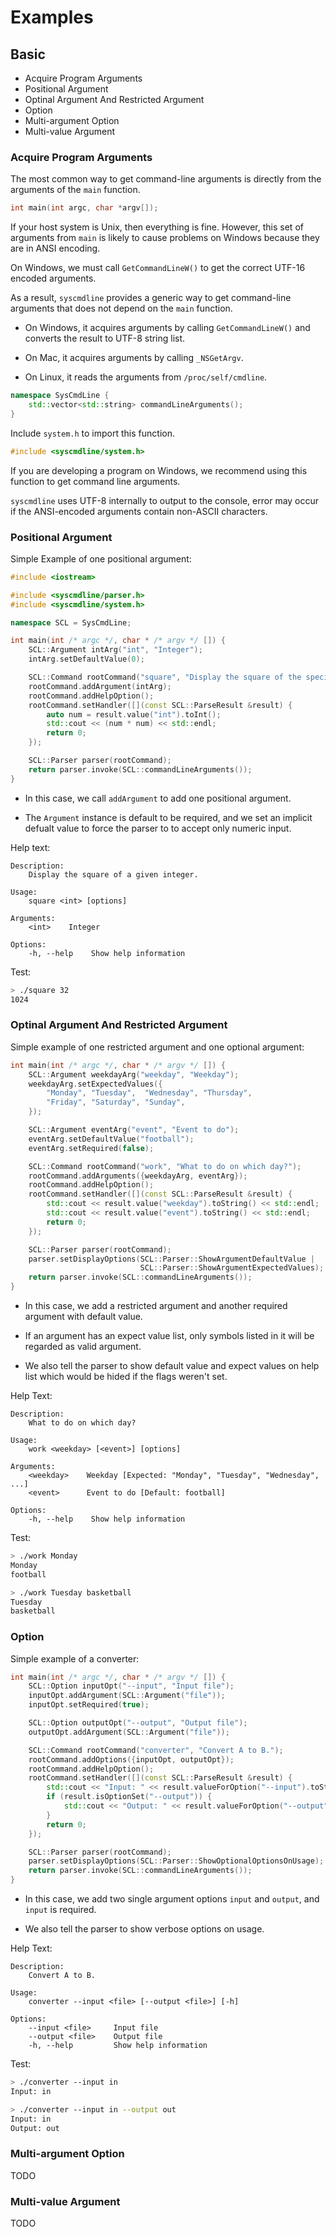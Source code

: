 # Examples

## Basic

+ Acquire Program Arguments
+ Positional Argument
+ Optinal Argument And Restricted Argument
+ Option
+ Multi-argument Option
+ Multi-value Argument

### Acquire Program Arguments

The most common way to get command-line arguments is directly from the arguments of the `main` function.

```c
int main(int argc, char *argv[]);
```
If your host system is Unix, then everything is fine. However, this set of arguments from `main` is likely to cause problems on Windows because they are in ANSI encoding.

On Windows, we must call `GetCommandLineW()` to get the correct UTF-16 encoded arguments.

As a result, `syscmdline` provides a generic way to get command-line arguments that does not depend on the `main` function.

+ On Windows, it acquires arguments by calling `GetCommandLineW()` and converts the result to UTF-8 string list.

+ On Mac, it acquires arguments by calling `_NSGetArgv`.

+ On Linux, it reads the arguments from `/proc/self/cmdline`.

```c++
namespace SysCmdLine {
    std::vector<std::string> commandLineArguments();
}
```
Include `system.h` to import this function.
```c++
#include <syscmdline/system.h>
```

If you are developing a program on Windows, we recommend using this function to get command line arguments.

`syscmdline` uses UTF-8 internally to output to the console, error may occur if the ANSI-encoded arguments contain non-ASCII characters.

### Positional Argument

Simple Example of one positional argument:

```c++
#include <iostream>

#include <syscmdline/parser.h>
#include <syscmdline/system.h>

namespace SCL = SysCmdLine;

int main(int /* argc */, char * /* argv */ []) {
    SCL::Argument intArg("int", "Integer");
    intArg.setDefaultValue(0);

    SCL::Command rootCommand("square", "Display the square of the specified integer.");
    rootCommand.addArgument(intArg);
    rootCommand.addHelpOption();
    rootCommand.setHandler([](const SCL::ParseResult &result) {
        auto num = result.value("int").toInt();
        std::cout << (num * num) << std::endl;
        return 0;
    });

    SCL::Parser parser(rootCommand);
    return parser.invoke(SCL::commandLineArguments());
}
```
+ In this case, we call `addArgument` to add one positional argument.

+ The `Argument` instance is default to be required, and we set an implicit defualt value to force the parser to to accept only numeric input.

Help text:
```
Description:
    Display the square of a given integer.

Usage:
    square <int> [options]

Arguments:
    <int>    Integer

Options:
    -h, --help    Show help information
```

Test:
```sh
> ./square 32
1024
```

### Optinal Argument And Restricted Argument

Simple example of one restricted argument and one optional argument:

```c++
int main(int /* argc */, char * /* argv */ []) {
    SCL::Argument weekdayArg("weekday", "Weekday");
    weekdayArg.setExpectedValues({
        "Monday", "Tuesday",  "Wednesday", "Thursday",
        "Friday", "Saturday", "Sunday",
    });

    SCL::Argument eventArg("event", "Event to do");
    eventArg.setDefaultValue("football");
    eventArg.setRequired(false);

    SCL::Command rootCommand("work", "What to do on which day?");
    rootCommand.addArguments({weekdayArg, eventArg});
    rootCommand.addHelpOption();
    rootCommand.setHandler([](const SCL::ParseResult &result) {
        std::cout << result.value("weekday").toString() << std::endl;
        std::cout << result.value("event").toString() << std::endl;
        return 0;
    });

    SCL::Parser parser(rootCommand);
    parser.setDisplayOptions(SCL::Parser::ShowArgumentDefaultValue |
                             SCL::Parser::ShowArgumentExpectedValues);
    return parser.invoke(SCL::commandLineArguments());
}
```
+ In this case, we add a restricted argument and another required argument with default value.

+ If an argument has an expect value list, only symbols listed in it will be regarded as valid argument.

+ We also tell the parser to show default value and expect values on help list which would be hided if the flags weren't set.

<!-- We could simplify the above code by using the self-return API:
```c++
int main(int /* argc */, char * /* argv */ []) {
    SCL::Command rootCommand("work", "What to do on which day?");
    rootCommand.addArguments({
        SCL::Argument("weekday", "Weekday").expect({
            "Monday", "Tuesday",  "Wednesday", "Thursday",
            "Friday", "Saturday", "Sunday",
        }),     
        SCL::Argument("event", "Event to do", false, "football"),
    });
    rootCommand.help().action([](const SCL::ParseResult &result) {
        std::cout << result.value("weekday").toString() << std::endl;
        std::cout << result.value("event").toString() << std::endl;
        return 0;
    });

    SCL::Parser parser(rootCommand);
    parser.setDisplayOptions(SCL::Parser::ShowArgumentDefaultValue |
                             SCL::Parser::ShowArgumentExpectedValues);
    return parser.invoke(SCL::commandLineArguments());
}
``` -->

Help Text:
```
Description:
    What to do on which day?

Usage:
    work <weekday> [<event>] [options]

Arguments:
    <weekday>    Weekday [Expected: "Monday", "Tuesday", "Wednesday", ...]
    <event>      Event to do [Default: football]

Options:
    -h, --help    Show help information
```
Test:
```sh
> ./work Monday
Monday
football
```
```sh
> ./work Tuesday basketball
Tuesday
basketball
```

### Option

Simple example of a converter:
```c++
int main(int /* argc */, char * /* argv */ []) {
    SCL::Option inputOpt("--input", "Input file");
    inputOpt.addArgument(SCL::Argument("file"));
    inputOpt.setRequired(true);

    SCL::Option outputOpt("--output", "Output file");
    outputOpt.addArgument(SCL::Argument("file"));

    SCL::Command rootCommand("converter", "Convert A to B.");
    rootCommand.addOptions({inputOpt, outputOpt});
    rootCommand.addHelpOption();
    rootCommand.setHandler([](const SCL::ParseResult &result) {
        std::cout << "Input: " << result.valueForOption("--input").toString() << std::endl;
        if (result.isOptionSet("--output")) {
            std::cout << "Output: " << result.valueForOption("--output").toString() << std::endl;
        }
        return 0;
    });

    SCL::Parser parser(rootCommand);
    parser.setDisplayOptions(SCL::Parser::ShowOptionalOptionsOnUsage);
    return parser.invoke(SCL::commandLineArguments());
}
```
+ In this case, we add two single argument options `input` and `output`, and `input` is required.

+ We also tell the parser to show verbose options on usage.

Help Text:
```
Description:
    Convert A to B.

Usage:
    converter --input <file> [--output <file>] [-h]

Options:
    --input <file>     Input file
    --output <file>    Output file
    -h, --help         Show help information
```

Test:
```sh
> ./converter --input in    
Input: in
```

```sh
> ./converter --input in --output out  
Input: in
Output: out
```

### Multi-argument Option

TODO

### Multi-value Argument

TODO